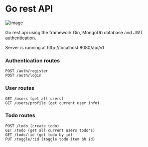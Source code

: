 # Go rest API

![image](https://user-images.githubusercontent.com/73199603/164996068-d5aefac6-db02-46e3-9203-e2a490727f3e.png)

Go rest api using the framework Gin, MongoDb database and JWT authentication.

Server is running at <a> http://localhost:8080/api/v1 </a>

### Authentication routes

```
POST /auth/register
POST /auth/login
```

### User routes

```
GET /users (get all users)
GET /users/profile (get current user info)
```

### Todo routes

```
POST /todo (create todo)
GET /todo (get all current users todo's)
GET /todo/:id (get todo by id)
PUT /toggle/:id (toggle todo item bh id)
```